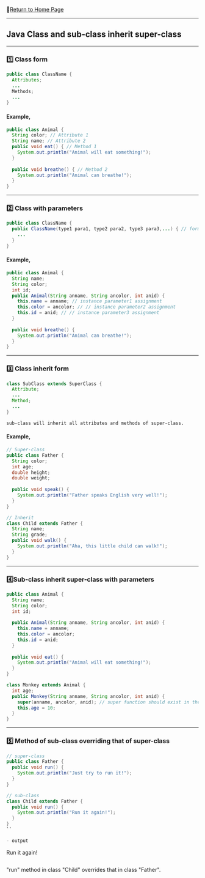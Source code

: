:hotel:[Return to Home Page](https://github.com/geophydog/geophydog.github.io/blob/master/README.md)
***
## Java Class and sub-class inherit super-class
***
### :one: Class form
```java
public class ClassName {
  Attributes;
  ...
  Methods;
  ...
}
```
#### Example,
```java
public class Animal {
  String color; // Attribute 1
  String name; // Attribute 2
  public void eat() { // Method 1
    System.out.println("Animal will eat something!");
  }
  
  public void breathe() { // Method 2
    System.out.println("Animal can breathe!");
  }
}
```

***

### :two: Class with parameters
```java
public class ClassName {
  public ClassName(type1 para1, type2 para2, type3 para3,...) { // formal parameters
    ...
  }
}
```
#### Example,
```java
public class Animal {
  String name;
  String color;
  int id;
  public Animal(String anname, String ancolor, int anid) {
    this.name = anname; // instance parameter1 assignment
    this.color = ancolor; // // instance parameter2 assignment
    this.id = anid; // // instance parameter3 assignment
  }
  
  public void breathe() {
    System.out.println("Animal can breathe!");
  }
}
```

***

###  :three: Class inherit form
```java
class SubClass extends SuperClass {
  Attribute;
  ...
  Method;
  ...
}
```
```
sub-class will inherit all attributes and methods of super-class.
```
#### Example,
```java
// Super-class
public class Father {
  String color;
  int age;
  double height;
  double weight;
  
  public void speak() {
    System.out.println("Father speaks English very well!");
  }
}

// Inherit
class Child extends Father {
  String name;
  String grade;
  public void walk() {
    System.out.println("Aha, this little child can walk!");
  }
}
```

***

###  :four:Sub-class inherit super-class with parameters
```java
public class Animal {
  String name;
  String color;
  int id;
  
  public Animal(String anname, String ancolor, int anid) {
    this.name = anname;
    this.color = ancolor;
    this.id = anid;
  }
  
  public void eat() {
    System.out.println("Animal will eat something!");
  }
}

class Monkey extends Animal {
  int age;
  public Monkey(String anname, String ancolor, int anid) {
    super(anname, ancolor, anid); // super function should exist in the first line.
    this.age = 10;
  }
}
```

***

### :five: Method of sub-class overriding that of super-class
```java
// super-class
public class Father {
  public void run() {
    System.out.println("Just try to run it!");
  }
}

// sub-class
class Child extends Father {
  public void run() {
    System.out.println("Run it again!");
  }
}
``

- output
```
Run it again!
```
```
"run" method in class "Child" overrides that in class "Father".
```
